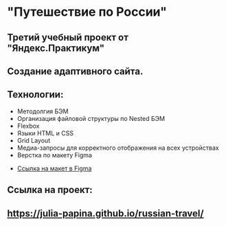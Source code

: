 # "Путешествие по России"
## Третий учебный проект от "Яндекс.Практикум"
## Создание адаптивного сайта.



## Технологии:
- Методолгия БЭМ
- Организация файловой структуры по Nested БЭМ 
- Flexbox 
- Языки HTML и CSS
- Grid Layout
- Медиа-запросы для корректного отображения на всех устройствах
- Верстка по макету Figma

* [Ссылка на макет в Figma](https://www.figma.com/file/5S2WSbEFL6awjVWJ0NWL8Q/Sprint-3_-Russia-_-desktop-mobile?node-id=28503%3A0)

## Ссылка на проект:
## https://julia-papina.github.io/russian-travel/
